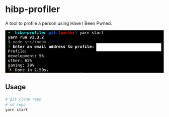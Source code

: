 # hibp-profiler

A tool to profile a person using Have I Been Pwned.

<p align="center">
  <img alt="Preview" src="preview.png">
</p>

## Usage

```bash
# git clone repo
# cd repo
yarn start
```
